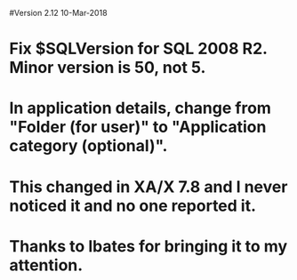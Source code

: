 #Version 2.12 10-Mar-2018
#	Fix $SQLVersion for SQL 2008 R2. Minor version is 50, not 5.
#	In application details, change from "Folder (for user)" to "Application category (optional)". 
#		This changed in XA/X 7.8 and I never noticed it and no one reported it.
#		Thanks to lbates for bringing it to my attention.
